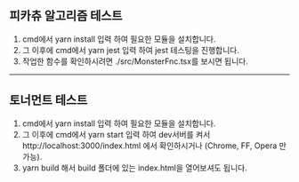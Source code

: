 ## 피카츄 알고리즘 테스트

1. cmd에서 yarn install 입력 하여 필요한 모듈을 설치합니다.
2. 그 이후에 cmd에서 yarn jest 입력 하여 jest 테스팅을 진행합니다.
3. 작업한 함수를 확인하시려면 ./src/MonsterFnc.tsx를 보시면 됩니다.

---

## 토너먼트 테스트

1. cmd에서 yarn install 입력 하여 필요한 모듈을 설치합니다.
2. 그 이후에 cmd에서 yarn start 입력 하여 dev서버를 켜서 http://localhost:3000/index.html 에서 확인하시거나 (Chrome, FF, Opera 만가능).
3. yarn build 해서 build 폴더에 있는 index.html을 열어보셔도 됩니다.
